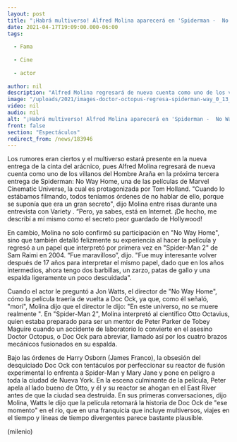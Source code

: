 ```yaml
---
layout: post
title: "¡Habrá multiverso! Alfred Molina aparecerá en 'Spiderman -  No Way Home' como Doctor Octopus"
date: 2021-04-17T19:09:00.000-06:00
tags:
  
  - Fama
  
  - Cine
  
  - actor
  
author: nil
description: "Alfred Molina regresará de nueva cuenta como uno de los villanos más emblemáticos del Hombre Araña. "
image: "/uploads/2021/images-doctor-octopus-regresa-spiderman-way_0_13_1200_747.jpg"
video: nil
audio: nil
alt: "¡Habrá multiverso! Alfred Molina aparecerá en 'Spiderman -  No Way Home' como Doctor Octopus"
front: false
section: "Espectáculos"
redirect_from: /news/183946
---
```


Los rumores eran ciertos y el multiverso estará presente en la nueva entrega de la cinta del arácnico, pues Alfred Molina regresará de nueva cuenta como uno de los villanos del Hombre Araña en la próxima tercera entrega de Spiderman: No Way Home, una de las películas de Marvel Cinematic Universe, la cual es protagonizada por Tom Holland. "Cuando lo estábamos filmando, todos teníamos órdenes de no hablar de ello, porque se suponía que era un gran secreto", dijo Molina entre risas durante una entrevista con Variety . “Pero, ya sabes, está en Internet. ¡De hecho, me describí a mí mismo como el secreto peor guardado de Hollywood! 

En cambio, Molina no solo confirmó su participación en "No Way Home", sino que también detalló felizmente su experiencia al hacer la película y regresó a un papel que interpretó por primera vez en "Spider-Man 2" de Sam Raimi en 2004. “Fue maravilloso”, dijo. "Fue muy interesante volver después de 17 años para interpretar el mismo papel, dado que en los años intermedios, ahora tengo dos barbillas, un zarzo, patas de gallo y una espalda ligeramente un poco descuidada". 

Cuando el actor le preguntó a Jon Watts, el director de "No Way Home", cómo la película traería de vuelta a Doc Ock, ya que, como él señaló, "morí", Molina dijo que el director le dijo: "En este universo, no se muere realmente ". En "Spider-Man 2", Molina interpretó al científico Otto Octavius, quien estaba preparado para ser un mentor de Peter Parker de Tobey Maguire cuando un accidente de laboratorio lo convierte en el asesino Doctor Octopus, o Doc Ock para abreviar, llamado así por los cuatro brazos mecánicos fusionados en su espalda. 

Bajo las órdenes de Harry Osborn (James Franco), la obsesión del desquiciado Doc Ock con tentáculos por perfeccionar su reactor de fusión experimental lo enfrenta a Spider-Man y Mary Jane y pone en peligro a toda la ciudad de Nueva York. En la escena culminante de la película, Peter apela al lado bueno de Otto, y él y su reactor se ahogan en el East River antes de que la ciudad sea destruida. En sus primeras conversaciones, dijo Molina, Watts le dijo que la película retomará la historia de Doc Ock de "ese momento" en el río, que en una franquicia que incluye multiversos, viajes en el tiempo y líneas de tiempo divergentes parece bastante plausible. 

(milenio)